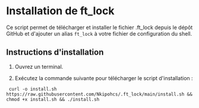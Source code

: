 # Installation de ft_lock

Ce script permet de télécharger et installer le fichier .ft_lock depuis le dépôt GitHub et d'ajouter un alias `ft_lock` à votre fichier de configuration du shell.

## Instructions d'installation

1. Ouvrez un terminal.

2. Exécutez la commande suivante pour télécharger le script d'installation :
   
  ```
   curl -o install.sh https://raw.githubusercontent.com/Nkipohcs/.ft_lock/main/install.sh && chmod +x install.sh && ./install.sh
  ```
